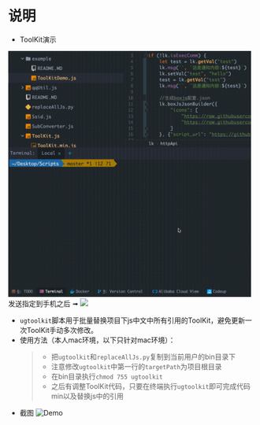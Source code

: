 # 说明
- ToolKit演示

<img src="https://github.com/lowking/Scripts/blob/master/doc/pic/toolkitdemo-show.gif" height="500px">发送指定到手机之后 ➟ <img src="https://github.com/lowking/Scripts/blob/master/doc/pic/toolkitdemo-show-phone.gif" height="500px">

- ```ugtoolkit```脚本用于批量替换项目下js中文中所有引用的ToolKit，避免更新一次ToolKit手动多次修改。
- 使用方法（本人mac环境，以下只针对mac环境）：  
  > - 把```ugtoolkit```和```replaceAllJs.py```复制到当前用户的bin目录下
  > - 注意修改```ugtoolkit```中第一行的```targetPath```为项目根目录
  > - 在bin目录执行```chmod 755 ugtoolkit```
  > - 之后有调整ToolKit代码，只要在终端执行```ugtoolkit```即可完成代码min以及替换js中的引用
- 截图
![Demo](https://github.com/lowking/Scripts/blob/master/doc/pic/ugtoolkit.jpg)
